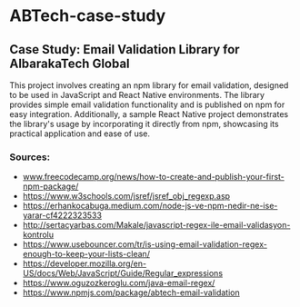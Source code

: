 # ABTech-case-study
## Case Study: Email Validation Library for AlbarakaTech Global
This project involves creating an npm library for email validation, designed to be used in JavaScript and React Native environments. The library provides simple email validation functionality and is published on npm for easy integration. Additionally, a sample React Native project demonstrates the library's usage by incorporating it directly from npm, showcasing its practical application and ease of use.

### Sources:
- www.freecodecamp.org/news/how-to-create-and-publish-your-first-npm-package/
- https://www.w3schools.com/jsref/jsref_obj_regexp.asp
- https://erhankocabuga.medium.com/node-js-ve-npm-nedir-ne-ise-yarar-cf4222323533
- http://sertacyarbas.com/Makale/javascript-regex-ile-email-validasyon-kontrolu
- https://www.usebouncer.com/tr/is-using-email-validation-regex-enough-to-keep-your-lists-clean/
- https://developer.mozilla.org/en-US/docs/Web/JavaScript/Guide/Regular_expressions
- https://www.oguzozkeroglu.com/java-email-regex/
- https://www.npmjs.com/package/abtech-email-validation
